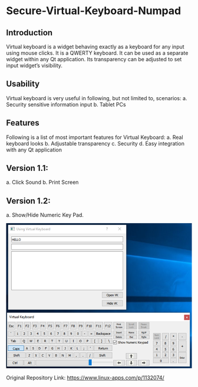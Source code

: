 # Secure-Virtual-Keyboard-Numpad

## Introduction
Virtual keyboard is a widget behaving exactly as a keyboard for any input using mouse clicks. It is a QWERTY keyboard. It can be used as a separate widget within any Qt application. Its transparency can be adjusted to set input widget’s visibility.

## Usability
Virtual keyboard is very useful in following, but not limited to, scenarios:
a. Security sensitive information input
b. Tablet PCs

## Features
Following is a list of most important features for Virtual Keyboard:
a. Real keyboard looks
b. Adjustable transparency
c. Security
d. Easy integration with any Qt application

## Version 1.1:
a. Click Sound
b. Print Screen

## Version 1.2:
a. Show/Hide Numeric Key Pad.

![](https://github.com/Qt-Widgets/Secure-Virtual-Keyboard-Numpad/blob/master/screenshot.png)

Original Repository Link: https://www.linux-apps.com/p/1132074/
